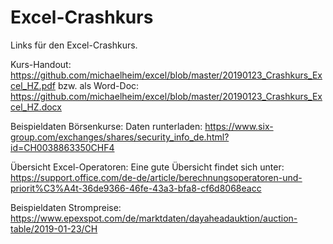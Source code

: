 # Excel-Crashkurs
Links für den Excel-Crashkurs.

Kurs-Handout:
https://github.com/michaelheim/excel/blob/master/20190123_Crashkurs_Excel_HZ.pdf
bzw. als Word-Doc: https://github.com/michaelheim/excel/blob/master/20190123_Crashkurs_Excel_HZ.docx

Beispieldaten Börsenkurse:
Daten runterladen: https://www.six-group.com/exchanges/shares/security_info_de.html?id=CH0038863350CHF4

Übersicht Excel-Operatoren:
Eine gute Übersicht findet sich unter: https://support.office.com/de-de/article/berechnungsoperatoren-und-priorit%C3%A4t-36de9366-46fe-43a3-bfa8-cf6d8068eacc 

Beispieldaten Strompreise:
https://www.epexspot.com/de/marktdaten/dayaheadauktion/auction-table/2019-01-23/CH
